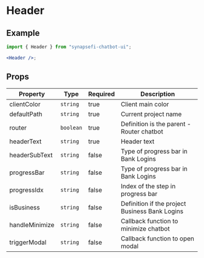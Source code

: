 # Header

## Example

```jsx
import { Header } from "synapsefi-chatbot-ui";

<Header />;
```

## Props

| Property       | Type      | Required | Description                                    |
| -------------- | --------- | -------- | ---------------------------------------------- |
| clientColor    | `string`  | true     | Client main color                              |
| defaultPath    | `string`  | true     | Current project name                           |
| router         | `boolean` | true     | Definition is the parent - Router chatbot      |
| headerText     | `string`  | true     | Header text                                    |
| headerSubText  | `string`  | false    | Type of progress bar in Bank Logins            |
| progressBar    | `string`  | false    | Type of progress bar in Bank Logins            |
| progressIdx    | `string`  | false    | Index of the step in progress bar              |
| isBusiness     | `string`  | false    | Definition if the project Business Bank Logins |
| handleMinimize | `string`  | false    | Callback function to minimize chatbot          |
| triggerModal   | `string`  | false    | Callback function to open modal                |
